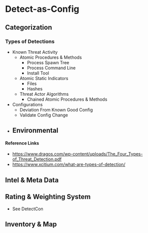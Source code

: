 
# Detect-as-Config 


## Categorization 
### Types of Detections
- Known Threat Activity 
   - Atomic Procedures & Methods
     - Process Spawn Tree
     - Process Command Line
     - Install Tool
   - Atomic Static Indicators 
     - Files
     - Hashes
   - Threat Actor Algorithms
     - Chained Atomic Procedures & Methods
- Configurations
  - Deviation From Known Good Config
  - Validate Config Change 
- Environmental
  - 

#### Reference Links 
- https://www.dragos.com/wp-content/uploads/The_Four_Types-of_Threat_Detection.pdf
- https://www.xcitium.com/what-are-types-of-detection/

## Intel & Meta Data


## Rating & Weighting System 
- See DetectCon



## Inventory & Map